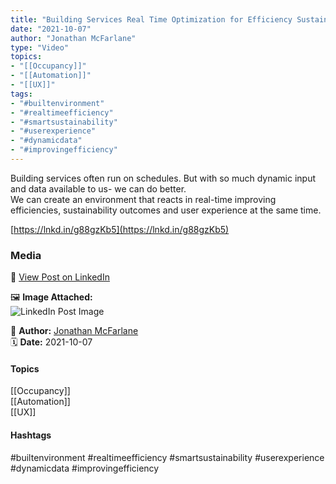 ```yaml
---
title: "Building Services Real Time Optimization for Efficiency Sustainability and User Experience"  
date: "2021-10-07"  
author: "Jonathan McFarlane"  
type: "Video"  
topics:  
- "[[Occupancy]]"  
- "[[Automation]]"  
- "[[UX]]"   
tags:  
- "#builtenvironment"  
- "#realtimeefficiency"  
- "#smartsustainability"  
- "#userexperience"  
- "#dynamicdata"  
- "#improvingefficiency"  
---
```

Building services often run on schedules. But with so much dynamic input and data available to us- we can do better.  
We can create an environment that reacts in real-time improving efficiencies, sustainability outcomes and user experience at the same time.

[https://lnkd.in/g88gzKb5](https://lnkd.in/g88gzKb5)

### Media

🔗 [View Post on LinkedIn](https://www.linkedin.com/feed/update/urn:li:activity:6852027830965035008)  
  
🖼 **Image Attached:**  
![LinkedIn Post Image](https://media.licdn.com/dms/image/v2/C5605AQF8qjryc8ltUQ/videocover-low/videocover-low/0/1633650727193?e=1742263200&v=beta&t=yfXAB2yZwDoEQUJOLFNuCXlqje9UDgaFO2Ljb8ynXeg)  
  
👤 **Author:** [Jonathan McFarlane](https://www.linkedin.com/in/jonathanmcfarlane/)  
🗓️ **Date:** 2021-10-07

#### Topics

[[Occupancy]]  
[[Automation]]  
[[UX]]  
#### Hashtags

#builtenvironment #realtimeefficiency #smartsustainability #userexperience #dynamicdata #improvingefficiency
